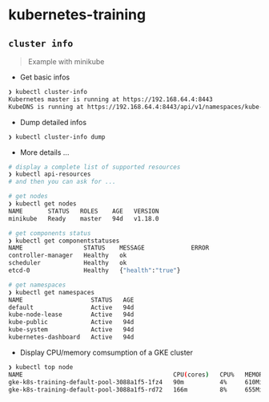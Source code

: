 # kubernetes-training

## `cluster info`

> Example with minikube

- Get basic infos

```bash
❯ kubectl cluster-info
Kubernetes master is running at https://192.168.64.4:8443
KubeDNS is running at https://192.168.64.4:8443/api/v1/namespaces/kube-system/services/kube-dns:dns/proxy
```

- Dump detailed infos

```bash
❯ kubectl cluster-info dump
```

- More details ...

```bash
# display a complete list of supported resources
❯ kubectl api-resources
# and then you can ask for ...

# get nodes
❯ kubectl get nodes
NAME       STATUS   ROLES    AGE   VERSION
minikube   Ready    master   94d   v1.18.0

# get components status
❯ kubectl get componentstatuses
NAME                 STATUS    MESSAGE             ERROR
controller-manager   Healthy   ok
scheduler            Healthy   ok
etcd-0               Healthy   {"health":"true"}

# get namespaces
❯ kubectl get namespaces
NAME                   STATUS   AGE
default                Active   94d
kube-node-lease        Active   94d
kube-public            Active   94d
kube-system            Active   94d
kubernetes-dashboard   Active   94d
```

- Display CPU/memory comsumption of a GKE cluster

```bash
❯ kubectl top node
NAME                                          CPU(cores)   CPU%   MEMORY(bytes)   MEMORY%
gke-k8s-training-default-pool-3088a1f5-1fz4   90m          4%     610Mi           96%
gke-k8s-training-default-pool-3088a1f5-rd72   166m         8%     655Mi           103%
```
